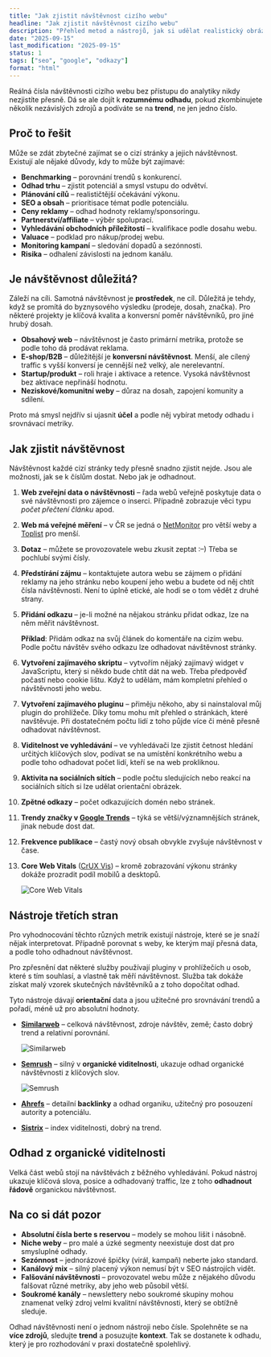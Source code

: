 ```yaml
---
title: "Jak zjistit návštěvnost cizího webu"
headline: "Jak zjistit návštěvnost cizího webu"
description: "Přehled metod a nástrojů, jak si udělat realistický obrázek o návštěvnosti konkurenčního webu."
date: "2025-09-15"
last_modification: "2025-09-15"
status: 1
tags: ["seo", "google", "odkazy"]
format: "html"
---
```


<p>Reálná čísla návštěvnosti cizího webu bez přístupu do analytiky nikdy nezjistíte přesně. Dá se ale dojít k <b>rozumnému odhadu</b>, pokud zkombinujete několik nezávislých zdrojů a podíváte se na <b>trend</b>, ne jen jedno číslo.</p>

<h2 id="proc-to-resit">Proč to řešit</h2>

<p>Může se zdát zbytečné zajímat se o cizí stránky a jejich návštěvnost. Existují ale nějaké důvody, kdy to může být zajímavé:</p>

<ul>
  <li><b>Benchmarking</b> – porovnání trendů s konkurencí.</li>
  <li><b>Odhad trhu</b> – zjistit potenciál a smysl vstupu do odvětví.</li>
  <li><b>Plánování cílů</b> – realističtější očekávání výkonu.</li>
  <li><b>SEO a obsah</b> – prioritisace témat podle potenciálu.</li>
  <li><b>Ceny reklamy</b> – odhad hodnoty reklamy/sponsoringu.</li>
  <li><b>Partnerství/affiliate</b> – výběr spoluprací.</li>
  <li><b>Vyhledávání obchodních příležitostí</b> – kvalifikace podle dosahu webu.</li>
  <li><b>Valuace</b> – podklad pro nákup/prodej webu.</li>
  <li><b>Monitoring kampaní</b> – sledování dopadů a sezónnosti.</li>
  <li><b>Risika</b> – odhalení závislosti na jednom kanálu.</li>
  </ul>

<h2 id="je-dulezita">Je návštěvnost důležitá?</h2>  

<p>Záleží na cíli. Samotná návštěvnost je <b>prostředek</b>, ne cíl. Důležitá je tehdy, když se promítá do byznysového výsledku (prodeje, dosah, značka). Pro některé projekty je klíčová kvalita a konversní poměr návštěvníků, pro jiné hrubý dosah.</p>

<ul>
  <li><b>Obsahový web</b> – návštěvnost je často primární metrika, protože se podle toho dá prodávat reklama.</li>
  <li><b>E‑shop/B2B</b> – důležitější je <b>konversní návštěvnost</b>. Menší, ale cílený traffic s vyšší konversí je cennější než velký, ale nerelevantní.</li>
  <li><b>Startup/produkt</b> – roli hraje i aktivace a retence. Vysoká návštěvnost bez aktivace nepřináší hodnotu.</li>
  <li><b>Neziskové/komunitní weby</b> – důraz na dosah, zapojení komunity a sdílení.</li>
  </ul>

<p>Proto má smysl nejdřív si ujasnit <b>účel</b> a podle něj vybírat metody odhadu i srovnávací metriky.</p>

<h2 id="jak-zjistit">Jak zjistit návštěvnost</h2>

<p>Návštěvnost každé cizí stránky tedy přesně snadno zjistit nejde. Jsou ale možnosti, jak se k číslům dostat. Nebo jak je odhadnout.</p>

<ol>
<li>
<p><b>Web zveřejní data o návštěvnosti</b> – řada webů veřejně poskytuje data o své návštěvnosti pro zájemce o inserci. Případně zobrazuje věci typu <i>počet přečtení článku</i> apod.</p>
</li>
<li>
<p><b>Web má veřejné měření</b> – v ČR se jedná o <a href="https://e-public.gemius.com/cz/welcome">NetMonitor</a> pro větší weby a <a href="https://www.toplist.cz/">Toplist</a> pro menší.</p>
</li>
<li>
<p><b>Dotaz</b> – můžete se provozovatele webu zkusit zeptat :–) Třeba se pochlubí svými čísly.</p>
</li>
<li>
<p><b>Předstírání zájmu</b> – kontaktujete autora webu se zájmem o přidání reklamy na jeho stránku nebo koupení jeho webu a budete od něj chtít čísla návštěvnosti. Není to úplně etické, ale hodí se o tom vědět z druhé strany.</p>
</li>
<li>
<p><b>Přidání odkazu</b> – je-li možné na nějakou stránku přidat odkaz, lze na něm měřit návštěvnost.</p>

<p><b>Příklad</b>: Přidám odkaz na svůj článek do komentáře na cizím webu. Podle počtu návštěv svého odkazu lze odhadovat návštěvnost stránky.</p>
</li>
<li>
<p><b>Vytvoření zajímavého skriptu</b> – vytvořím nějaký zajímavý widget v JavaScriptu, který si někdo bude chtít dát na web. Třeba předpověď počastí nebo cookie lištu. Když to udělám, mám kompletní přehled o návštěvnosti jeho webu.</p>
</li>
</li>
</li>
<li>
<p><b>Vytvoření zajímavého pluginu</b> – přiměju někoho, aby si nainstaloval můj plugin do prohlížeče. Díky tomu mohu mít přehled o stránkách, které navštěvuje. Při dostatečném počtu lidí z toho půjde více či méně přesně odhadovat návštěvnost.</p>
</li>
</li>
<li>
<p><b>Viditelnost ve vyhledávání</b> – ve vyhledávači lze zjistit četnost hledání určitých klíčových slov, podívat se na umístění konkrétního webu a podle toho odhadovat počet lidí, kteří se na web prokliknou.</p>
</li>
</li>
<li>
<p><b>Aktivita na sociálních sítích</b> – podle počtu sledujících nebo reakcí na sociálních sítích si lze udělat orientační obrázek.</p>
</li><li>
<p><b>Zpětné odkazy</b> – počet odkazujících domén nebo stránek.</p>
</li>
</li><li>
<p><b>Trendy značky v <a href="https://trends.google.com/trends/">Google Trends</a></b> – týká se větší/významnějších stránek, jinak nebude dost dat.</p>
</li>
</li><li>
<p><b>Frekvence publikace</b> – častý nový obsah obvykle zvyšuje návštěvnost v čase.</p>
</li>
</li><li>
<p><b>Core Web Vitals</b> (<a href="https://cruxvis.withgoogle.com/">CrUX Vis</a>) – kromě zobrazování výkonu stránky dokáže prozradit podíl mobilů a desktopů.</p>

<p><img src="/files/navstevnost-ciziho-webu/core-web-vitals.png" class="border" alt="Core Web Vitals" /></p>
</li>
</ol>

<h2 id="nastroje-tretich-stran">Nástroje třetích stran</h2>

<p>Pro vyhodnocování těchto různých metrik existují nástroje, které se je snaží nějak interpretovat. Případně porovnat s weby, ke kterým mají přesná data, a podle toho odhadnout návštěvnost.</p>

<p>Pro zpřesnění dat některé služby používají pluginy v prohlížečích u osob, které s tím souhlasí, a vlastně tak měří návštěvnost. Služba tak dokáže získat malý vzorek skutečných návštěvníků a z toho dopočítat odhad.</p>

<p>Tyto nástroje dávají <b>orientační</b> data a jsou užitečné pro srovnávání trendů a pořadí, méně už pro absolutní hodnoty.</p>


<ul>
  <li>
  <p><a href="https://www.similarweb.com"><b>Similarweb</b></a> – celková návštěvnost, zdroje návštěv, země; často dobrý trend a relativní porovnání.
  </p>
  <p><img src="/files/navstevnost-ciziho-webu/similarweb.png" class="border" alt="Similarweb" /></p>
  </li>
  <li><p><a href="https://www.semrush.com/"><b>Semrush</b></a> – silný v <b>organické viditelnosti</b>, ukazuje odhad organické návštěvnosti z klíčových slov.</p>
  <p><img src="/files/navstevnost-ciziho-webu/semrush.png" class="border" alt="Semrush" /></p>
  </li>
  <li><p><a href="https://ahrefs.com/"><b>Ahrefs</b></a> – detailní <b>backlinky</b> a odhad organiku, užitečný pro posouzení autority a potenciálu.</p></li>
  <li><p><a href=""><b>Sistrix</b></a> – index viditelnosti, dobrý na trend.</p></li>
</ul>


<h2 id="organicka-viditelnost">Odhad z organické viditelnosti</h2>
<p>Velká část webů stojí na návštěvách z běžného vyhledávání. Pokud nástroj ukazuje klíčová slova, posice a odhadovaný traffic, lze z toho <b>odhadnout řádově</b> organickou návštěvnost.</p>


<h2 id="pozor">Na co si dát pozor</h2>
<ul>
  <li><b>Absolutní čísla berte s reservou</b> – modely se mohou lišit i násobně.</li>
  <li><b>Niche weby</b> – pro malé a úzké segmenty neexistuje dost dat pro smysluplné odhady.</li>
  <li><b>Sezónnost</b> – jednorázové špičky (virál, kampaň) neberte jako standard.</li>
  <li><b>Kanálový mix</b> – silný placený výkon nemusí být v SEO nástrojích vidět.</li>
  <li><b>Falšování návštěvnosti</b> – provozovatel webu může z nějakého důvodu falšovat různé metriky, aby jeho web působil větší.</li>
  <li><b>Soukromé kanály</b> – newslettery nebo soukromé skupiny mohou znamenat velký zdroj velmi kvalitní návštěvnosti, který se obtížně sleduje.</li>
</ul>

<p>Odhad návštěvnosti není o jednom nástroji nebo čísle. Spolehněte se na <b>více zdrojů</b>, sledujte <b>trend</b> a posuzujte <b>kontext</b>. Tak se dostanete k odhadu, který je pro rozhodování v praxi dostatečně spolehlivý.</p>


